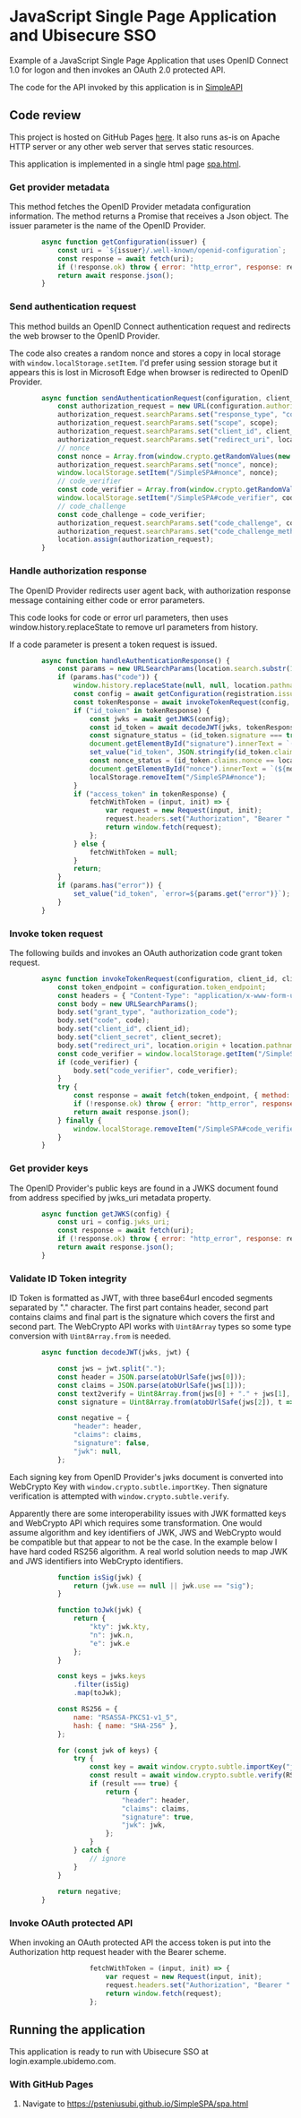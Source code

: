 # JavaScript Single Page Application and Ubisecure SSO

Example of a JavaScript Single Page Application that uses OpenID Connect 1.0 for logon and then invokes an OAuth 2.0 protected API.

The code for the API invoked by this application is in [SimpleAPI](https://github.com/psteniusubi/SimpleAPI)

## Code review

This project is hosted on GitHub Pages [here](https://psteniusubi.github.io/SimpleSPA/spa.html). It also runs as-is on Apache HTTP server or any other web server that serves static resources.

This application is implemented in a single html page [spa.html](docs/spa.html).

### Get provider metadata

This method fetches the OpenID Provider metadata configuration information. The method returns a Promise that receives a Json object. The issuer parameter is the name of the OpenID Provider. 

```javascript
        async function getConfiguration(issuer) {
            const uri = `${issuer}/.well-known/openid-configuration`;
            const response = await fetch(uri);
            if (!response.ok) throw { error: "http_error", response: response };
            return await response.json();
        }
```

### Send authentication request

This method builds an OpenID Connect authentication request and redirects the web browser to the OpenID Provider. 

The code also creates a random nonce and stores a copy in local storage with `window.localStorage.setItem`. I'd prefer using session storage but it appears this is lost in Microsoft Edge when browser is redirected to OpenID Provider.

```javascript
        async function sendAuthenticationRequest(configuration, client_id, scope) {
            const authorization_request = new URL(configuration.authorization_endpoint);
            authorization_request.searchParams.set("response_type", "code");
            authorization_request.searchParams.set("scope", scope);
            authorization_request.searchParams.set("client_id", client_id);
            authorization_request.searchParams.set("redirect_uri", location.origin + location.pathname);
            // nonce
            const nonce = Array.from(window.crypto.getRandomValues(new Uint32Array(4)), t => t.toString(36)).join("");
            authorization_request.searchParams.set("nonce", nonce);
            window.localStorage.setItem("/SimpleSPA#nonce", nonce);
            // code_verifier
            const code_verifier = Array.from(window.crypto.getRandomValues(new Uint32Array(4)), t => t.toString(36)).join("");
            window.localStorage.setItem("/SimpleSPA#code_verifier", code_verifier);
            // code_challenge
            const code_challenge = code_verifier;
            authorization_request.searchParams.set("code_challenge", code_challenge);
            authorization_request.searchParams.set("code_challenge_method", "plain");
            location.assign(authorization_request);
        }
```

### Handle authorization response

The OpenID Provider redirects user agent back, with authorization response message containing either code or error parameters.

This code looks for code or error url parameters, then uses window.history.replaceState to remove url parameters from history. 

If a code parameter is present a token request is issued.

```javascript
        async function handleAuthenticationResponse() {
            const params = new URLSearchParams(location.search.substr(1));
            if (params.has("code")) {
                window.history.replaceState(null, null, location.pathname);
                const config = await getConfiguration(registration.issuer);
                const tokenResponse = await invokeTokenRequest(config, registration.client_id, registration.client_secret, params.get("code"));
                if ("id_token" in tokenResponse) {
                    const jwks = await getJWKS(config);
                    const id_token = await decodeJWT(jwks, tokenResponse.id_token);
                    const signature_status = (id_token.signature === true) ? "signature verified" : "invalid signature";
                    document.getElementById("signature").innerText = `(${signature_status})`;
                    set_value("id_token", JSON.stringify(id_token.claims, null, 2));
                    const nonce_status = (id_token.claims.nonce == localStorage.getItem("/SimpleSPA#nonce")) ? "nonce verified" : "invalid nonce";
                    document.getElementById("nonce").innerText = `(${nonce_status})`;
                    localStorage.removeItem("/SimpleSPA#nonce");
                }
                if ("access_token" in tokenResponse) {
                    fetchWithToken = (input, init) => {
                        var request = new Request(input, init);
                        request.headers.set("Authorization", "Bearer " + tokenResponse.access_token);
                        return window.fetch(request);
                    };
                } else {
                    fetchWithToken = null;
                }
                return;
            }
            if (params.has("error")) {
                set_value("id_token", `error=${params.get("error")}`);
            }
        }
```

### Invoke token request

The following builds and invokes an OAuth authorization code grant token request.

```javascript
        async function invokeTokenRequest(configuration, client_id, client_secret, code) {
            const token_endpoint = configuration.token_endpoint;
            const headers = { "Content-Type": "application/x-www-form-urlencoded" };
            const body = new URLSearchParams();
            body.set("grant_type", "authorization_code");
            body.set("code", code);
            body.set("client_id", client_id);
            body.set("client_secret", client_secret);
            body.set("redirect_uri", location.origin + location.pathname);
            const code_verifier = window.localStorage.getItem("/SimpleSPA#code_verifier");
            if (code_verifier) {
                body.set("code_verifier", code_verifier);
            }
            try {
                const response = await fetch(token_endpoint, { method: "POST", mode: "cors", headers: headers, body: body.toString() });
                if (!response.ok) throw { error: "http_error", response: response };
                return await response.json();
            } finally {
                window.localStorage.removeItem("/SimpleSPA#code_verifier");
            }
        }
```

### Get provider keys

The OpenID Provider's public keys are found in a JWKS document found from address specified by jwks_uri metadata property.

```javascript
        async function getJWKS(config) {
            const uri = config.jwks_uri;
            const response = await fetch(uri);
            if (!response.ok) throw { error: "http_error", response: response };
            return await response.json();
        }
```

### Validate ID Token integrity

ID Token is formatted as JWT, with three base64url encoded segments separated by "." character. The first part contains header, second part contains claims and final part is the signature which covers the first and second part.
The WebCrypto API works with ```Uint8Array``` types so some type conversion with ```Uint8Array.from``` is needed.

```javascript
        async function decodeJWT(jwks, jwt) {

            const jws = jwt.split(".");
            const header = JSON.parse(atobUrlSafe(jws[0]));
            const claims = JSON.parse(atobUrlSafe(jws[1]));
            const text2verify = Uint8Array.from(jws[0] + "." + jws[1], t => t.charCodeAt(0));
            const signature = Uint8Array.from(atobUrlSafe(jws[2]), t => t.charCodeAt(0));

            const negative = {
                "header": header,
                "claims": claims,
                "signature": false,
                "jwk": null,
            };
```

Each signing key from OpenID Provider's jwks document is converted into WebCrypto Key with ```window.crypto.subtle.importKey```.
Then signature verification is attempted with ```window.crypto.subtle.verify```.

Apparently there are some interoperability issues with JWK formatted keys and WebCrypto API which requires some transformation.
One would assume algorithm and key identifiers of JWK, JWS and WebCrypto would be compatible but that appear to not be the case. 
In the example below I have hard coded RS256 algorithm. A real world solution needs to map JWK and JWS identifiers into WebCrypto identifiers.

```javascript
            function isSig(jwk) {
                return (jwk.use == null || jwk.use == "sig");
            }

            function toJwk(jwk) {
                return {
                    "kty": jwk.kty,
                    "n": jwk.n,
                    "e": jwk.e
                };
            }

            const keys = jwks.keys
                .filter(isSig)
                .map(toJwk);

            const RS256 = {
                name: "RSASSA-PKCS1-v1_5",
                hash: { name: "SHA-256" },
            };

            for (const jwk of keys) {
                try {
                    const key = await window.crypto.subtle.importKey("jwk", jwk, RS256, false, ["verify"]);
                    const result = await window.crypto.subtle.verify(RS256, key, signature, text2verify);
                    if (result === true) {
                        return {
                            "header": header,
                            "claims": claims,
                            "signature": true,
                            "jwk": jwk,
                        };
                    }
                } catch {
                    // ignore
                }
            }
            
            return negative;
        }
```

### Invoke OAuth protected API

When invoking an OAuth protected API the access token is put into the Authorization http request header with the Bearer scheme.

```javascript
                    fetchWithToken = (input, init) => {
                        var request = new Request(input, init);
                        request.headers.set("Authorization", "Bearer " + tokenResponse.access_token);
                        return window.fetch(request);
                    };
```

## Running the application

This application is ready to run with Ubisecure SSO at login.example.ubidemo.com.

### With GitHub Pages

1. Navigate to https://psteniusubi.github.io/SimpleSPA/spa.html

